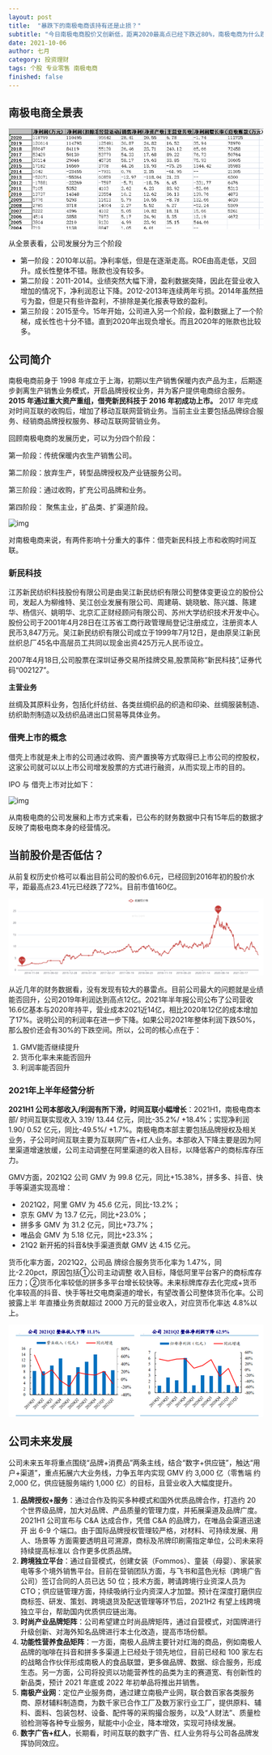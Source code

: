 ```yaml
---
layout: post
title:  "暴跌下的南极电商该持有还是止损？"
subtitle: "今日南极电商股价又创新低，距离2020最高点已经下跌近80%，南极电商为什么跌势如此凶猛，股价能否回升，当前情况下该加仓、持有还是止损？"
date: 2021-10-06
author: 七月
category: 投资理财
tags: 个股 专业零售 南极电商
finished: false
---
```


## 南极电商全景表

![image-20211006102322813](/img/2021-10-06-NanJiDianShang/image-20211006102322813.png)

从全景表看，公司发展分为三个阶段

* 第一阶段：2010年以前。净利率低，但是在逐渐走高。ROE由高走低，又回升。成长性整体不错。账款也没有较多。
* 第二阶段：2011-2014。业绩突然大幅下滑，盈利数据突降，因此在营业收入增加的情况下，净利润忍让下降。2012-2013年连续两年亏损。2014年虽然扭亏为盈，但是只有些许盈利，不排除是美化报表导致的盈利。
* 第三阶段：2015至今。15年开始，公司进入另一个阶段，盈利数据上了一个阶梯，成长性也十分不错。直到2020年出现负增长。而且2020年的账款也比较多。

## 公司简介

南极电商前身于 1998 年成立于上海，初期以生产销售保暖内衣产品为主，后期逐步剥离生产销售业务模式，开启品牌授权业务，并为客户提供电商综合服务。**2015 年通过重大资产重组，借壳新民科技于 2016 年初成功上市。** 2017 年完成对时间互联的收购后，增加了移动互联网营销业务。当前主业主要包括品牌综合服务、经销商品牌授权服务、移动互联网营销业务。

回顾南极电商的发展历史，可以为分四个阶段：

第一阶段：传统保暖内衣生产销售公司。

第二阶段：放弃生产，转型品牌授权及产业链服务公司。

第三阶段：通过收购，扩充公司品牌和业务。

第四阶段： 聚焦主业，扩品类、扩渠道阶段。

![img](https://rosanne-luo.github.io/img/v2-e995b6e64497b4c215ba4d1e689ce67f_720w.jpg)

对南极电商来说，有两件影响十分重大的事件：借壳新民科技上市和收购时间互联。

### 新民科技

江苏新民纺织科技股份有限公司是由吴江新民纺织有限公司整体变更设立的股份公司，发起人为柳维特、吴江创业发展有限公司、周建萌、姚晓敏、陈兴雄、陈建华、杨信兴、姚明华、北京汇正财经顾问有限公司、苏州大学纺织技术开发中心。股份公司于2001年4月28日在江苏省工商行政管理局登记注册成立，注册资本人民币3,847万元。吴江新民纺织有限公司成立于1999年7月12日，是由原吴江新民丝织总厂45名中高层员工共同以现金出资425万元人民币设立。

2007年4月18日,公司股票在深圳证券交易所挂牌交易,股票简称“新民科技”,证券代码“002127”。

**主营业务**

丝绸及其原料业务，包括化纤纺丝、各类丝绸织品的织造和印染、丝绸服装制造、纺织助剂制造以及纺织品进出口贸易等具体业务。

### 借壳上市的概念

借壳上市就是未上市的公司通过收购、资产置换等方式取得已上市公司的控股权，这家公司就可以以上市公司增发股票的方式进行融资，从而实现上市的目的。

IPO 与 借壳上市对比如下：

![img](https://bkimg.cdn.bcebos.com/pic/d01373f082025aaf27c620cef9edab64034f1a3a?x-bce-process=image/watermark,image_d2F0ZXIvYmFpa2UxMTY=,g_7,xp_5,yp_5/format,f_auto)

从南极电商的公司发展和上市方式来看，已公布的财务数据中只有15年后的数据才反映了南极电商本身的经营情况。

## 当前股价是否低估？

从前复权历史价格可以看出目前公司的股价6.6元，已经回到2016年初的股价水平，距最高点23.41元已经跌了72%。目前市值160亿。

![image-20211006105520955](/img/2021-10-06-NanJiDianShang/image-20211006105520955.png)

 从近几年的财务数据看，没有发现有较大的暴雷点。目前公司最大的问题就是业绩能否回升，公司2019年利润达到高点12亿。2021年半年报公司公布了公司营收16.6亿基本与2020年持平，营业成本2021近14亿，相比2020年12亿的成本增加了17%。说明公司的利润率在进一步下降。如果公司2021年整体利润下跌50%，那么股价还会有30%的下跌空间。所以，公司的核心点在于：

1. GMV能否继续提升
2. 货币化率未来能否回升
3. 利润率能否回升

### 2021年上半年经营分析

**2021H1 公司本部收入/利润有所下滑，时间互联小幅增长**：2021H1，南极电商本部/ 时间互联实现收入 3.19/ 13.44 亿元，同比-35.2%/ +18.4%；实现净利润 1.90/ 0.52 亿元，同比-49.5%/ +1.7%。南极电商本部主要包括品牌授权及相关业务，子公司时间互联主要为互联网广告+红人业务。本部收入下降主要是因为阿里渠道增速放缓，公司主动调整在阿里渠道的收入目标，以降低客户的商标库存压力。

GMV方面，2021Q2 公司 GMV 为 99.8 亿元，同比+15.38%，拼多多、抖音、快手等渠道实现高增：

* 2021Q2，阿里 GMV 为 45.6 亿元，同比-13.2%；
* 京东 GMV 为 13.7 亿元，同比+23.0%；
* 拼多多 GMV 为 31.2 亿元，同比+73.7%；
* 唯品会 GMV 为 5.18 亿元，同比+23.3%；
* 21Q2 新开拓的抖音&快手渠道贡献 GMV 达 4.15 亿元。

货币化率方面，2021Q2，公司品 牌综合服务货币化率为 1.47%，同比-2.20pct，原因包括①公司主动调整 收入目标，降低阿里平台客户的商标库存压力；②货币化率较低的拼多多平台增长较快等。未来标牌库存去化完成+货币化率较高的抖音、快手等社交电商渠道的增长，有望改善公司整体货币化率。公司披露上半 年直播业务贡献超过 2000 万元的营业收入，对应货币化率达 4.8%以上。

![image-20211006202733769](/img/2021-10-06-NanJiDianShang/image-20211006202733769.png)

## 公司未来发展

公司未来五年将重点围绕“品牌+消费品”两条主线，结合“数字+供应链”，触达“用户+渠道”，重点拓展六大业务线，力争五年内实现 GMV 约 3,000 亿（零售端
约 2,000 亿，供应链服务端约 1,000 亿）的目标，且营业收入大幅度提升。

1. **品牌授权+服务**：通过合作及购买多种模式和国外优质品牌合作，打造约 20 个世界级品牌，加大对品牌、产品质量的管理力度，并拓展渠道及品牌广度。 2021H1 公司宣布与 C&A 达成合作，凭借 C&A 的品牌力，在唯品会渠道迅速开 出 6-9 个端口。由于国际品牌授权管理较严格，对材料、可持续发展、用人、场景等 方面需要透明且可溯源，商标及吊牌印刷需指定单位，公司未来将持续提高标准以 合作更多优质品牌。
2. **跨境独立平台**：通过自营模式，创建女装（Fommos）、童装（母婴）、家装家电等多个境外销售平台。目前在营销团队方面，与飞书和蓝色光标（跨境广告公司）签订合同的人员已达 50 位；技术方面，聘请跨境行业资深人员为 CTO；供应链管理方面，持续吸纳行业内资深人才加盟。预计在深度打磨供应商标签、研发、策划、跨境退货及配送管理等环节后，2021H2 有望上线跨境独立平台，帮助国内优质供应链出海。
3. **时尚产业品牌矩阵**：公司希望建立时尚品牌矩阵，通过自营模式，对国牌进行升级创新、对海外知名品牌进行本土化改造，提高市场份额。
4. **功能性营养食品矩阵**：一方面，南极人品牌主要针对红海的商品，例如南极人品牌的咖啡在抖音和拼多多渠道上已经处于领先地位，目前已经和 100 家左右
   的战略合作伙伴形成南极人的食品联盟，更多做品牌、数据、综合服务，形成生态。另一方面，公司将投资以功能营养性的品类为主的赛道宽、有创新性的新品类，预计 2021 年底或 2022 年初单品将推出并销售。
5. **南极产业网**：定位产业服务商，通过建立南极产业网，联合数百家各类服务商、原材辅料制造商，为数千家已合作工厂及数万家行业工厂，提供原料、辅料、面料、包装包材、设备、配件等的采购撮合服务，以及“人财法”、质量检验检测等各种专业服务，赋能中小企业，降本增效，实现可持续发展。
6. **数字广告+红人**，长期看，时间互联的数字广告、红人业务将与公司各品牌发挥协同效应。

